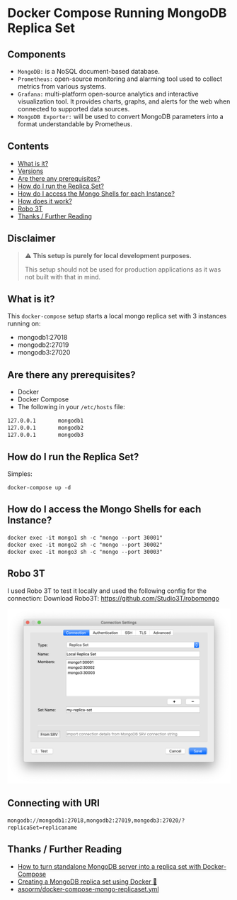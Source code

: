 # Docker Compose Running MongoDB Replica Set

## Components
* `MongoDB:` is a NoSQL document-based database.
* `Prometheus:` open-source monitoring and alarming tool used to collect metrics from various systems.
* `Grafana:` multi-platform open-source analytics and interactive visualization tool. It provides charts, graphs, and alerts for the web when connected to supported data sources.
* `MongoDB Exporter:` will be used to convert MongoDB parameters into a format understandable by Prometheus.

## Contents
* [What is it?](#what-is-it)
* [Versions](#versions)
* [Are there any prerequisites?](#are-there-any-prerequisites)
* [How do I run the Replica Set?](#how-do-i-run-the-replica-set)
* [How do I access the Mongo Shells for each Instance?](#how-do-i-access-the-mongo-shells-for-each-instance)
* [How does it work?](#how-does-it-work)
* [Robo 3T](#robo-3t)
* [Thanks / Further Reading](#thanks--further-reading)

## Disclaimer
> :warning: **This setup is purely for local development purposes.**
> 
> This setup should not be used for production applications as it was not built with that in mind. 

## What is it?
This `docker-compose` setup starts a local mongo replica set with 3 instances running on: 
- mongodb1:27018
- mongodb2:27019
- mongodb3:27020

## Are there any prerequisites? 
* Docker
* Docker Compose
* The following in your `/etc/hosts` file:
```
127.0.0.1       mongodb1
127.0.0.1       mongodb2
127.0.0.1       mongodb3
```

## How do I run the Replica Set?
Simples:
```
docker-compose up -d
```

## How do I access the Mongo Shells for each Instance?
```
docker exec -it mongo1 sh -c "mongo --port 30001"
docker exec -it mongo2 sh -c "mongo --port 30002"
docker exec -it mongo3 sh -c "mongo --port 30003"
```

## Robo 3T
I used Robo 3T to test it locally and used the following config for the connection:
Download Robo3T: https://github.com/Studio3T/robomongo

![Robo 3T Config](https://github.com/UpSync-Dev/docker-compose-mongo-replica-set/raw/main/robo-3t.png)

## Connecting with URI
```
mongodb://mongodb1:27018,mongodb2:27019,mongodb3:27020/?replicaSet=replicaname
```

## Thanks / Further Reading
- [How to turn standalone MongoDB server into a replica set with Docker-Compose](https://zgadzaj.com/development/docker/docker-compose/turning-standalone-mongodb-server-into-a-replica-set-with-docker-compose)
- [Creating a MongoDB replica set using Docker 🍃](https://www.sohamkamani.com/blog/2016/06/30/docker-mongo-replica-set/)
- [asoorm/docker-compose-mongo-replicaset.yml](https://gist.github.com/asoorm/7822cc742831639c93affd734e97ce4f)
